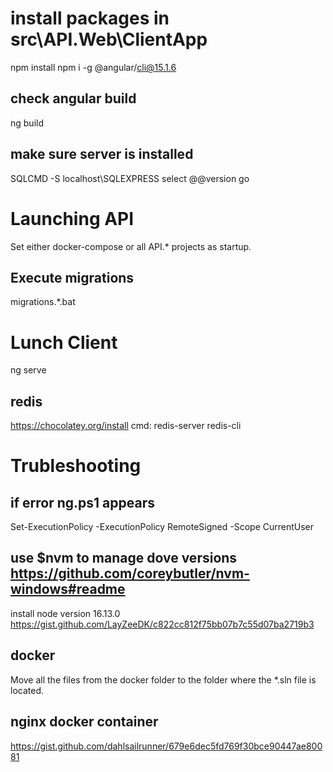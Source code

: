 # install packages in src\API.Web\ClientApp
npm install
npm i -g @angular/cli@15.1.6
## check angular build
ng build

## make sure server is installed
SQLCMD -S localhost\SQLEXPRESS
select @@version
go

# Launching API
Set either docker-compose or all API.\* projects as startup. 
## Execute migrations
migrations.*.bat

# Lunch Client
ng serve

## redis
https://chocolatey.org/install
cmd: redis-server
	 redis-cli

# Trubleshooting
## if error ng.ps1 appears 
Set-ExecutionPolicy -ExecutionPolicy RemoteSigned -Scope CurrentUser
## use $nvm to manage dove versions https://github.com/coreybutler/nvm-windows#readme
install node version  16.13.0  https://gist.github.com/LayZeeDK/c822cc812f75bb07b7c55d07ba2719b3

## docker
Move all the files from the docker folder to the folder where the *.sln file is located.

## nginx docker container 
https://gist.github.com/dahlsailrunner/679e6dec5fd769f30bce90447ae80081
